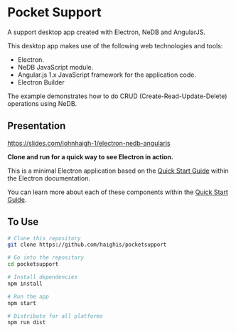 # Pocket Support

A support desktop app created with Electron, NeDB and AngularJS. 

This desktop app makes use of the following web technologies and tools:

* Electron.
* NeDB JavaScript module.  
* Angular.js 1.x JavaScript framework for the application code.
* Electron Builder

The example demonstrates how to do CRUD (Create-Read-Update-Delete) operations using NeDB.

## Presentation 

https://slides.com/johnhaigh-1/electron-nedb-angularjs

**Clone and run for a quick way to see Electron in action.**

This is a minimal Electron application based on the [Quick Start Guide](http://electron.atom.io/docs/tutorial/quick-start) within the Electron documentation.

You can learn more about each of these components within the [Quick Start Guide](http://electron.atom.io/docs/tutorial/quick-start).

## To Use

```bash
# Clone this repository
git clone https://github.com/haighis/pocketsupport

# Go into the repository
cd pocketsupport

# Install dependencies
npm install

# Run the app
npm start

# Distribute for all platforms
npm run dist

```
